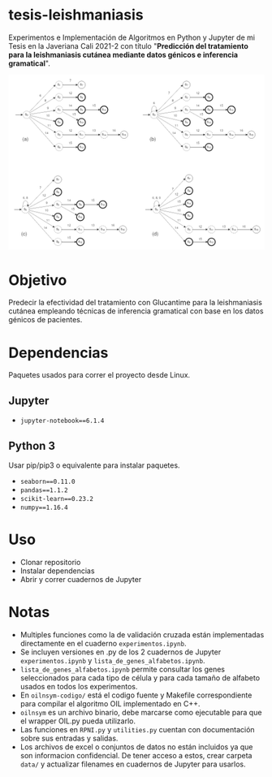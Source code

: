 # tesis-leishmaniasis
Experimentos e Implementación de Algoritmos en Python y Jupyter de mi Tesis en la Javeriana Cali 2021-2 con título "**Predicción del tratamiento para la leishmaniasis cutánea mediante datos génicos e inferencia gramatical**".

![Automatas](foto.png)

# Objetivo
Predecir la efectividad del tratamiento con Glucantime para la leishmaniasis cutánea empleando técnicas de inferencia gramatical con base en los datos génicos de pacientes.

# Dependencias
Paquetes usados para correr el proyecto desde Linux.

## Jupyter
- `jupyter-notebook==6.1.4`

## Python 3
Usar pip/pip3 o equivalente para instalar paquetes.

- `seaborn==0.11.0`
- `pandas==1.1.2`
- `scikit-learn==0.23.2`
- `numpy==1.16.4`

# Uso
- Clonar repositorio
- Instalar dependencias
- Abrir y correr cuadernos de Jupyter

# Notas
- Multiples funciones como la de validación cruzada están implementadas directamente en el cuaderno `experimentos.ipynb`.
- Se incluyen versiones en .py de los 2 cuadernos de Jupyter `experimentos.ipynb` y `lista_de_genes_alfabetos.ipynb`.
- `lista_de_genes_alfabetos.ipynb` permite consultar los genes seleccionados para cada tipo de célula y para cada tamaño de alfabeto usados en todos los experimentos.
- En `oilnsym-codigo/` está el codigo fuente y Makefile correspondiente para compilar el algoritmo OIL implementado en C++.
- `oilnsym` es un archivo binario, debe marcarse como ejecutable para que el wrapper OIL.py pueda utilizarlo.
- Las funciones en `RPNI.py` y `utilities.py` cuentan con documentación sobre sus entradas y salidas.
- Los archivos de excel o conjuntos de datos no están incluidos ya que son informacion confidencial. De tener acceso a estos, crear carpeta `data/` y actualizar filenames en cuadernos de Jupyter para usarlos.
